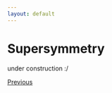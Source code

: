```yaml
---
layout: default
---
```


# Supersymmetry

under construction :/

<div class="pagination">
  <a href="{{ '/Phys/Q/Q_content.html' | relative_url }}" class="prev-button">Previous</a>
</div>